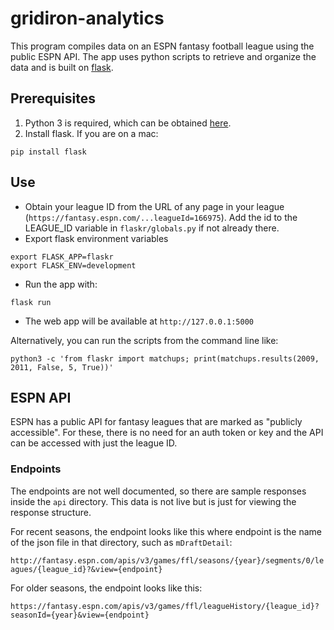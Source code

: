 # gridiron-analytics
This program compiles data on an ESPN fantasy football league using the public ESPN API.
The app uses python scripts to retrieve and organize the data and is built on [flask](https://flask.palletsprojects.com/en/2.0.x/).


## Prerequisites
1. Python 3 is required, which can be obtained [here](https://www.python.org/downloads).
2. Install flask. If you are on a mac:
```
pip install flask
```

## Use
- Obtain your league ID from the URL of any page in your league (`https://fantasy.espn.com/...leagueId=166975`). Add the id to the LEAGUE_ID variable in `flaskr/globals.py` if not already there.
- Export flask environment variables
```
export FLASK_APP=flaskr
export FLASK_ENV=development
```
- Run the app with:
```
flask run
```
- The web app will be available at `http://127.0.0.1:5000`

Alternatively, you can run the scripts from the command line like:
```
python3 -c 'from flaskr import matchups; print(matchups.results(2009, 2011, False, 5, True))'
```

## ESPN API
ESPN has a public API for fantasy leagues that are marked as "publicly accessible". For these,
there is no need for an auth token or key and the API can be accessed with just the league ID.

### Endpoints
The endpoints are not well documented, so there are sample responses inside the `api` directory.
This data is not live but is just for viewing the response structure.

For recent seasons, the endpoint looks like this where endpoint is the name of the json file in
that directory, such as `mDraftDetail`:

`http://fantasy.espn.com/apis/v3/games/ffl/seasons/{year}/segments/0/leagues/{league_id}?&view={endpoint}`

For older seasons, the endpoint looks like this:

`https://fantasy.espn.com/apis/v3/games/ffl/leagueHistory/{league_id}?seasonId={year}&view={endpoint}`
